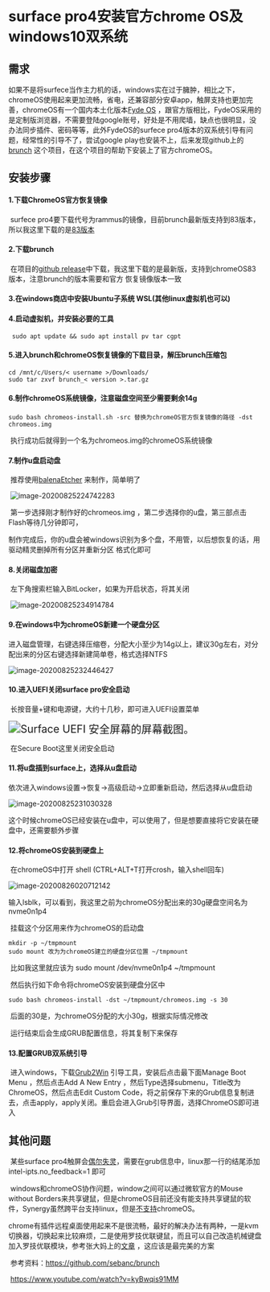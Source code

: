 #       surface pro4安装官方chrome OS及windows10双系统

## 需求

​		如果不是将surfece当作主力机的话，windows实在过于臃肿，相比之下，chromeOS使用起来更加流畅，省电，还兼容部分安卓app，触屏支持也更加完善，chromeOS有一个国内本土化版本[Fyde OS](https://fydeos.com/)  ，跟官方版相比，FydeOS采用的是定制版浏览器，不需要登陆google账号，好处是不用爬墙，缺点也很明显，没办法同步插件、密码等等，此外FydeOS的surfece pro4版本的双系统引导有问题，经常性的引导不了，尝试google play也安装不上，后来发现github上的[brunch](https://github.com/sebanc/brunch) 这个项目，在这个项目的帮助下安装上了官方chromeOS。

## 安装步骤

#### 		1.下载ChromeOS官方恢复镜像

​		surfece pro4要下载代号为rammus的镜像，目前brunch最新版支持到83版本，所以我这里下载的是[83版本](https://dl.google.com/dl/edgedl/chromeos/recovery/chromeos_13020.87.0_rammus_recovery_stable-channel_mp-v2.bin.zip) 

#### 		2.下载brunch

​		在项目的[github release](https://github.com/sebanc/brunch/releases)中下载，我这里下载的是最新版，支持到chromeOS83版本，注意brunch的版本需要和官方		恢复镜像版本一致

#### 		3.在windows商店中安装Ubuntu子系统 WSL(其他linux虚拟机也可以)

#### 		4.启动虚拟机，并安装必要的工具

```
 sudo apt update && sudo apt install pv tar cgpt
```

#### 		5.进入brunch和chromeOS恢复镜像的下载目录，解压brunch压缩包

```
cd /mnt/c/Users/< username >/Downloads/
sudo tar zxvf brunch_< version >.tar.gz
```

#### 		6.制作chromeOS系统镜像，注意磁盘空间至少需要剩余14g

```
sudo bash chromeos-install.sh -src 替换为chromeOS官方恢复镜像的路径 -dst chromeos.img
```

​		执行成功后就得到一个名为chromeos.img的chromeOS系统镜像

#### 		7.制作u盘启动盘

​		推荐使用[balenaEtcher](https://www.balena.io/etcher/) 来制作，简单明了

​		![image-20200825224742283](https://raw.githubusercontent.com/jerry1119/blogPics/master/img/image-20200825224742283.png)

​		第一步选择刚才制作好的chromeos.img ，第二步选择你的u盘，第三部点击Flash等待几分钟即可，

​		制作完成后，你的u盘会被windows识别为多个盘，不用管，以后想恢复的话，用驱动精灵删掉所有分区并重新分区      格式化即可

#### 		8.关闭磁盘加密

​		左下角搜索栏输入BitLocker，如果为开启状态，将其关闭

​		![image-20200825234914784](https://raw.githubusercontent.com/jerry1119/blogPics/master/img/image-20200825234914784.png)

#### 		9.在windows中为chromeOS新建一个硬盘分区

​		进入磁盘管理，右键选择压缩卷，分配大小至少为14g以上，建议30g左右，对分配出来的分区右键选择新建简单卷，格式选择NTFS

![image-20200825232446427](https://raw.githubusercontent.com/jerry1119/blogPics/master/img/image-20200825232446427.png)

#### 		10.进入UEFI关闭surface pro安全启动

​		长按音量+键和电源键，大约十几秒，即可进入UEFI设置菜单

<img src="https://raw.githubusercontent.com/jerry1119/blogPics/master/img/4560390_en_1" alt="Surface UEFI 安全屏幕的屏幕截图。" style="zoom:150%;" />

​		在Secure Boot这里关闭安全启动

#### 		11.将u盘插到surface上，选择从u盘启动

​		依次进入windows设置->恢复->高级启动->立即重新启动，然后选择从u盘启动

![image-20200825231030328](https://raw.githubusercontent.com/jerry1119/blogPics/master/img/image-20200825231030328.png)

​		这个时候chromeOS已经安装在u盘中，可以使用了，但是想要直接将它安装在硬盘中，还需要额外步骤		

#### 		12.将chromeOS安装到硬盘上

​		在chromeOS中打开 shell (CTRL+ALT+T打开crosh，输入shell回车)

![image-20200826020712142](https://raw.githubusercontent.com/jerry1119/blogPics/master/img/image-20200826020712142.png)

​		输入lsblk，可以看到，我这里之前为chromeOS分配出来的30g硬盘空间名为nvme0n1p4

​		挂载这个分区用来作为chromeOS的启动盘		

```
mkdir -p ~/tmpmount
sudo mount 改为为chromeOS建立的硬盘分区位置 ~/tmpmount
```

​		比如我这里就应该为 sudo mount  /dev/nvme0n1p4 ~/tmpmount

​		然后执行如下命令将chromeOS安装到硬盘分区中

```
sudo bash chromeos-install -dst ~/tmpmount/chromeos.img -s 30
```

​		后面的30是，为chromeOS分配的大小30g，根据实际情况修改

​		运行结束后会生成GRUB配置信息，将其复制下来保存

#### 	  13.配置GRUB双系统引导

​		进入windows，下载[Grub2Win](https://techseedr.wixsite.com/website/post/grub2win-standalone-offline-installer) 引导工具，安装后点击最下面Manage Boot Menu ，然后点击Add A New Entry ，然后Type选择submenu，Title改为ChromeOS，然后点击Edit Custom Code，将之前保存下来的Grub信息复制进去，点击apply，apply关闭。重启会进入Grub引导界面，选择ChromeOS即可进入

## 其他问题

​		某些surface pro4触屏会[偶尔失灵](https://github.com/sebanc/brunch/issues/336)，需要在grub信息中，linux那一行的结尾添加 intel-ipts.no_feedback=1 即可

​		windows和chromeOS协作问题，window之间可以通过微软官方的Mouse without Borders来共享键鼠，但是chromeOS目前还没有能支持共享键鼠的软件，Synergy虽然跨平台支持linux，但是[不支持](https://chromium.googlesource.com/chromiumos/docs/+/master/containers_and_vms.md#Will-synergy-work)chromeOS。

​		chrome有插件远程桌面使用起来不是很流畅，最好的解决办法有两种，一是kvm切换器，切换起来比较麻烦，二是使用罗技优联键鼠，而且可以自己改造机械键盘加入罗技优联模块，参考张大妈上的[文章](https://post.smzdm.com/p/awxlw5dk/) ，这应该是最完美的方案

​	参考资料：https://github.com/sebanc/brunch 

​					  https://www.youtube.com/watch?v=kyBwqis91MM

